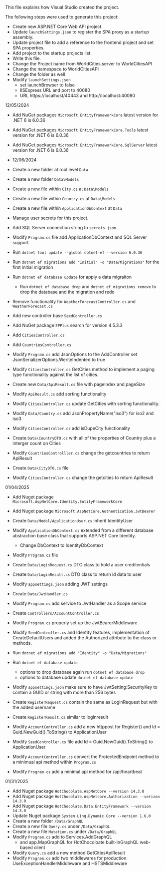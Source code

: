 This file explains how Visual Studio created the project.

The following steps were used to generate this project:
- Create new ASP\.NET Core Web API project.
- Update `launchSettings.json` to register the SPA proxy as a startup assembly.
- Update project file to add a reference to the frontend project and set SPA properties.
- Add project to the startup projects list.
- Write this file.
- Change the Project name from WorldCities.server to WorldCitiesAPI
- Change the namespace to WorldCitiesAPI
- Change the folder as well 
- Modify `launchSettings.json` 
	- set launchBrowser to false
	- IISExpress URL and port to 40080
	- URL https://localhost/40443 and http://localhost:40080

12/05/2024
- Add NuGet packages `Microsoft.EntityframeworkCore` latest version for .NET 6 is 6.0.36
- Add NuGet packages `Microsoft.EntityFrameworkCore.Tools` latest version for .NET 6 is 6.0.36
- Add NuGet packages `Microsoft.EntityFrameworkCore.SqlServer` latest version for .NET 6 is 6.0.36

- 12/06/2024
- Create a new folder at rool level `Data`
- Create a new folder `Data\Models`
- Create a new file within `City.cs` at `Data\Models`
- Create a new file within `Country.cs` at `Data\Models`
- Create a new file within `ApplicationDbContext` at `Data`
- Manage user secrets for this project. 
- Add SQL Server connection string to	`secrets.json`
- Modify `Program.cs` file add ApplicationDbContext and SQL Server support
- Run `dotnet tool update --global dotnet-ef --version 6.0.36`
- Run `dotnet ef migrations add "Initial" -o "Data/Migrations"` for the first initial migration
- Run `dotnet ef database update` for apply a data migraiton 
	- Run `dotnet ef database drop` and `dotnet ef migrations remove` to drop the database and the migration and redo
- Remove functionality for `WeatherForecastController.cs` and `WeatherForecast.cs`
- Add new controller base `SeedController.cs`
- Add NuGet package `EPPlus`  search for version 4.5.3.3
- Add `CitiesController.cs`
- Add `CountriesController.cs`
- Modify `Program.cs` add JsonOptions to the AddController set JsonSerializerOptions.WeriteIndented to true
- Modify `CitiesController.cs` GetCities method to implement a paging type functionality against the list of cities. 
- Create new `Data/ApiResult.cs` file with pageIndex and pageSize
- Modify `ApiResult.cs` add sorting functionality
- Modify `CitiesController.cs` update GetCities with sorting functionality.
- Modify `Data/Country.cs` add JsonPropertyName("iso3") for iso2 and iso3
- Modify `CitiesController.cs` add isDupeCity functionality
- Create `Data\CountryDTO.cs` with all of the properties of Country plus a interger count on Cities
- Modify `CountriesControlller.cs` change the getcountries to return ApiResult<CountryDTO>
- Create `Data\CityDTO.cs` file 
- Modify `CitiesController.cs` change the getcities to return ApiResult<CityDTO>

01/04/2025
- Add Nuget package `Microsoft.AspNetCore.Identity.EntityFrameworkCore`
- Add Nuget package `Microsoft.AspNetCore.Authentication.JwtBearer`
- Create `Data/Model/ApplicationUser.cs` inherit IdentityUser
- Modify `ApplicationDbContext.cs` extended from a different database abstraction base class that supports ASP.NET Core Identity.
	- Change DbContext to IdentityDbContext<ApplicationUser>
- Modify `Program.cs` file 
- Create `Data/LoginRequest.cs` DTO class to hold a user creditentials
- Create `Data/LoginResult.cs` DTO class to return id data to user 
- Modify `appsettings.json` adding JWT settings 
- Create `Data/JwtHandler.cs`
- Modify `Program.cs` add service to JwtHandler as a Scope service
- Create `Controllers/AccountController.cs` 
- Modify `Program.cs` properly set up the JwtBearerMiddleware
- Modify `SeedController.cs` and Identity features, implementation of CreateDefaultUsers and added the Authorized attribute to the class or methods.
- Run `dotnet ef migrations add "Identity" -o "Data/Migrations"`
- Run `dotnet ef database update`
	- options to drop database again run `dotnet ef database drop`
  - options to database update `dotnet ef database update`
- Modify `appsettings.json` make sure to have JwtSetting:SecurityKey to contain a GUID or string with more than 256 bytes
- Create `RegisterRequest.cs` contain the same as LoginRequest but with the added username
- Create `RegisterResult.cs` similar to loginresult
- Modify `AccountController.cs` add a new httppost for Register() and Id = Guid.NewGuid().ToString() to ApplicationUser
- Modify `SeedController.cs` file add Id = Guid.NewGuid().ToString() to ApplicationUser

- Modify `AccountController.cs` convert the ProtectedEndpoint method to a minimual api method within `Program.cs`
- Modify `Program.cs` add a minimal api method for /api/heartbeat


01/31/2025
- Add Nuget package `HotChocolate.AspNetCore --version 14.3.0`
- Add Nuget package `HotChocolate.AspNetcore.Authorization --verizon 14.3.0`
- Add Nuget package `HotChocolate.Data.EntityFramework --version 14.3.0`
- Update Nuget package `System.Linq.Dynamic.Core --version 1.6.0`
- Create a new folder	`/Data/GraphQL`
- Create a new file `Query.cs` under `/Data/GraphQL`
- Create a new file	`Mutation.cs` under `/Data/GraphQL`
- Modify `Program.cs` add to Services.AddGraphQL 
	- and app.MapGraphQL for HotChocoloate built-inGraphQL web-based client
- Modify `Query.cs` add a new method GetCitiesApiResult
- Modify `Program.cs` add two middlewares for production: UseExceptionHandlerMiddleware and HSTSMiddleware
